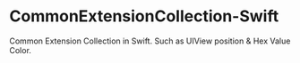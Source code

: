 CommonExtensionCollection-Swift
===============================

Common Extension Collection in Swift. Such as UIView position &amp; Hex Value Color.
